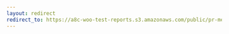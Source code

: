 ```yaml
---
layout: redirect
redirect_to: https://a8c-woo-test-reports.s3.amazonaws.com/public/pr-merge/39823/e2e/index.html
---
```

